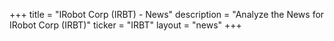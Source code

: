 +++
title = "IRobot Corp (IRBT) - News"
description = "Analyze the News for IRobot Corp (IRBT)"
ticker = "IRBT"
layout = "news"
+++

